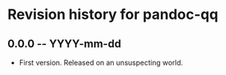 # Revision history for pandoc-qq

## 0.0.0  -- YYYY-mm-dd

* First version. Released on an unsuspecting world.
